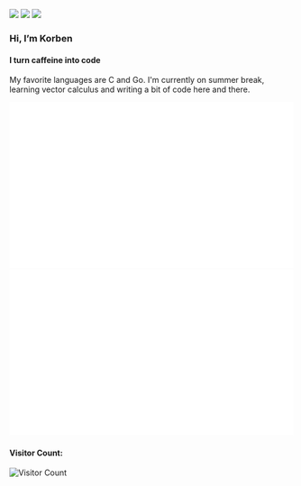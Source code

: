 [![](https://img.shields.io/badge/GitHub-korbexmachina-blue)](https://github.com/korbexmachina)
[![](https://img.shields.io/mastodon/follow/109372633684097444?domain=https%3A%2F%2Funiverseodon.com&style=social)](https://universeodon.com/@korbexmachina)
[![](https://img.shields.io/website?down_color=red&down_message=offline&label=korbexmachina.com&up_color=green&up_message=online&url=https%3A%2F%2Fwww.korbexmachina.com%2F)](https://www.korbexmachina.com/)

### Hi, I’m Korben
#### I turn caffeine into code
My favorite languages are C and Go.
I'm currently on summer break, learning vector calculus and writing a bit of code here and there.

![](https://raw.githubusercontent.com/korbexmachina/github-stats/master/generated/overview.svg#gh-dark-mode-only)
![](https://raw.githubusercontent.com/korbexmachina/github-stats/master/generated/languages.svg#gh-dark-mode-only)

#### Visitor Count:
![Visitor Count](https://profile-counter.glitch.me/korbexmachina/count.svg)
